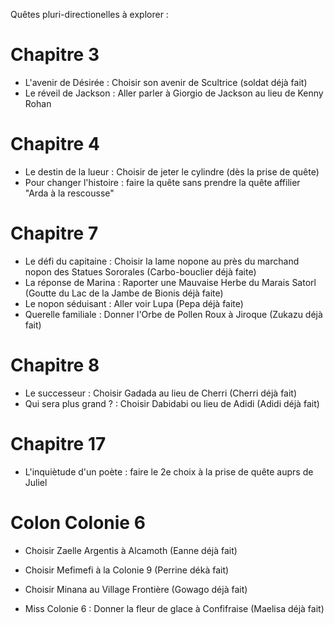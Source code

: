 Quêtes pluri-directionelles à explorer :
# Chapitre 3
 - L'avenir de Désirée : Choisir son avenir de Scultrice (soldat déjà fait)
 - Le réveil de Jackson : Aller parler à Giorgio de Jackson au lieu de Kenny Rohan
# Chapitre 4
 - Le destin de la lueur : Choisir de jeter le cylindre (dès la prise de quête)
 - Pour changer l'histoire : faire la quête sans prendre la quête affilier "Arda à la rescousse"
# Chapitre 7
 - Le défi du capitaine : Choisir la lame nopone au près du marchand nopon des Statues Sororales (Carbo-bouclier déjà faite)
 - La réponse de Marina : Raporter une Mauvaise Herbe du Marais Satorl (Goutte du Lac de la Jambe de Bionis déjà faite)
 - Le nopon séduisant : Aller voir Lupa (Pepa déjà faite)
 - Querelle familiale : Donner l'Orbe de Pollen Roux à Jiroque (Zukazu déjà fait)
# Chapitre 8
 - Le successeur : Choisir Gadada au lieu de Cherri (Cherri déjà fait)
 - Qui sera plus grand ? : Choisir Dabidabi ou lieu de Adidi (Adidi déjà fait)

# Chapitre 17
 - L'inquiètude d'un poète : faire le 2e choix à la prise de quête auprs de Juliel

# Colon Colonie 6
 - Choisir Zaelle Argentis à Alcamoth (Eanne déjà fait)
 - Choisir Mefimefi à la Colonie 9 (Perrine dékà fait)
 - Choisir Minana au Village Frontière (Gowago déjà fait)

 - Miss Colonie 6 : Donner la fleur de glace à Confifraise (Maelisa déjà fait)

